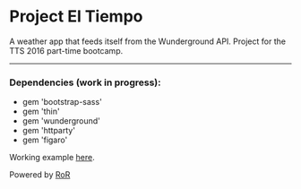 # Project El Tiempo
A weather app that feeds itself from the Wunderground API. Project for the TTS 2016 part-time bootcamp.

------

### Dependencies (work in progress):
* gem 'bootstrap-sass'
* gem 'thin'
* gem 'wunderground'
* gem 'httparty'
* gem 'figaro'

Working example [here](http://).

Powered by [RoR](http://rubyonrails.org/)